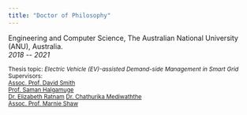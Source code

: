 ```yaml
---
title: "Doctor of Philosophy"
---
```

Engineering and Computer Science, The Australian National University (ANU), Australia.  
<em>2018 -- 2021</em>  
  
<sup> Thesis topic: <em>Electric Vehicle (EV)-assisted Demand-side Management in Smart Grid</em> 
Supervisors:  
[Assoc. Prof. David Smith](https://research.csiro.au/isp/about-us/people/david-smith/)  
[Prof. Saman Halgamuge](https://findanexpert.unimelb.edu.au/profile/2854-saman-halgamuge)  
[Dr. Elizabeth Ratnam](https://researchers.anu.edu.au/researchers/ratnam-e)
[Dr. Chathurika Mediwaththe](https://cecc.anu.edu.au/people/chathurika-mediwaththe)  
[Assoc. Prof. Marnie Shaw](https://iceds.anu.edu.au/people/academics/associate-professor-marnie-shaw)</sup>
